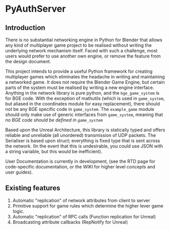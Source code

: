 PyAuthServer
============

Introduction
--------------
There is no substantial networking engine in Python for Blender that allows any kind of multiplayer game project to be realised without writing the underlying network mechanism itself.
Faced with such a challenge, most users would prefer to use another own engine, or remove the feature from the design document. 

This project intends to provide a useful Python framework for creating multiplayer games which eliminates the headache in writing and maintaining a networked game. It does not require the Blender Game Engine, but certain parts of the system must be realised by writing a new engine interface. Anything in the network library is pure python, and the `bge_game_system` is for BGE code. With the exception of mathutils (which is used in `game_system`, but aliased in the coordinates module for easy replacement), there should not be any BGE specific code in `game_system`.
The `example_game` module should only make use of generic interfaces from `game_system`, meaning that _no BGE code should be defined in `game_system`_

Based upon the Unreal Architecture, this library is statically typed and offers reliable and unreliable (all unordered) transmission of UDP packets. The Serialiser is based upon struct; everything is fixed type that is sent across the network. (In the event that this is undesirable, you could use JSON with a string variable, but this would be inefficient).

User Documentation is currently in development, (see the RTD page for code-specific documentation, or the WIKI for higher level concepts and user guides).

Existing features
--------------
  1. Automatic "replication" of network attributes from client to server
  2. Primitive support for game rules which determine the higher lever game logic.
  3. Automatic "replication" of RPC calls (Function replication for Unreal)
  4. Broadcasting attribute callbacks (RepNotify for Unreal)
